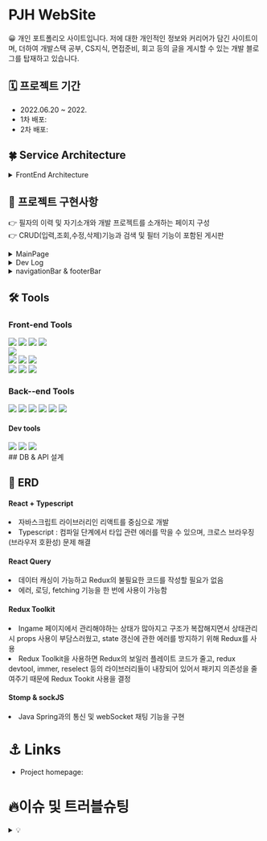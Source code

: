 # PJH WebSite
😀 개인 포트폴리오 사이트입니다. 저에 대한 개인적인 정보와 커리어가 담긴 사이트이며, 더하여 개발스택 공부, CS지식, 면접준비, 회고 등의 글을 게시할 수 있는 개발 블로그를 탑재하고 있습니다.

## 🗓 프로젝트 기간

- 2022.06.20 ~ 2022. 
-  1차 배포: 
-  2차 배포:





## 🍀 Service Architecture



<details>
<summary>FrontEnd Architecture</summary>
![image](https://user-images.githubusercontent.com/81337674/187014975-7e6f01ee-aa64-4b98-a3eb-1986bc194cc8.png)
</details>


## 🔧 프로젝트 구현사항

👉 필자의 이력 및 자기소개와 개발 프로젝트를 소개하는 페이지 구성
</br>
👉 CRUD(입력,조회,수정,삭제)기능과 검색 및 필터 기능이 포함된 게시판 

<details>
<summary>MainPage</summary>

- 메인 프로필 창(profile) 및 세부 신상사항(information)
- 자기소개(aboutMe)
- 기술스택(techStack)
- 프로젝트 소개(project)
- Q&A (question)

</details>
<details>
<summary>Dev Log</summary>


- 글 목록(StudyMainPage)
- 글 상세(StudyDetailPage)
- 글 작성(StudyWritePage)
- 글 수정(StudyUpdatePage)
- 글 삭제(StudyDelete)

</details>
<details>
<summary>navigationBar & footerBar</summary>

- 메뉴바(header)
- 하단바(footer)
</details>


## 🛠 Tools

### Front-end Tools
<p>
  <img src="https://img.shields.io/badge/javascript-F7DF1E?style=for-the-badge&logo=javascript&logoColor=white">
    <img src="https://img.shields.io/badge/Typescript-3178C6?style=for-the-badge&logo=Typescript&logoColor=white"> 
  <img src="https://img.shields.io/badge/html-E34F26?style=for-the-badge&logo=html5&logoColor=white">
  <img src="https://img.shields.io/badge/css-1572B6?style=for-the-badge&logo=css3&logoColor=white">
  <br>
   <img src="https://img.shields.io/badge/1bootstrap-7952B3?style=for-the-badge&logo=bootstrap
   <img src="https://img.shields.io/badge/fontawesome-339AF0?style=for-the-badge&logo=fontawesome&logoColor=white">

  <br>
  <img src="https://img.shields.io/badge/React-61DAFB?style=for-the-badge&logo=React&logoColor=black">
  <img src="https://img.shields.io/badge/redux-764ABC?style=for-the-badge&logo=redux&logoColor=black">
  <img src="https://img.shields.io/badge/React_Router-CA4245?style=for-the-badge&logo=react-router&logoColor=white">
   <br>
  <img src="https://img.shields.io/badge/Amazon AWS-232F3E?style=for-the-badge&logo=Amazon AWS&logoColor=white">
 <img src="https://img.shields.io/badge/Amazon S3-569A31?style=for-the-badge&logo=Amazon S3&logoColor=white">
<img src="https://img.shields.io/badge/CloudFront-D05C4B?style=for-the-badge&logo=Amazon AWS&logoColor=white">

</p>


### Back--end Tools
<p> 
   <img src="https://img.shields.io/badge/django-092E20?style=for-the-badge&logo=django&logoColor=white">
   <img src="https://img.shields.io/badge/MySQL-4479A1?style=for-the-badge&logo=MySQL&logoColor=white">
   <img src="https://img.shields.io/badge/NGINX-009639?style=for-the-badge&logo=NGINX3&logoColor=white">
   <img src="https://img.shields.io/badge/Redis-DC382D?style=for-the-badge&logo=Redis&logoColor=white"> 
   <img src="https://img.shields.io/badge/JSON Web Tokens-000000?style=for-the-badge&logo=JSON Web Tokens&logoColor=white">   
   <img src="https://img.shields.io/badge/Ubuntu-E95420?style=for-the-badge&logo=Ubuntu&logoColor=white">

</p>

#### Dev tools

<p> 
  
  <img src="https://img.shields.io/badge/Visual%20Studio%20Code-0078d7.svg?style=for-the-badge&logo=visual-studio-code&logoColor=white">
  <img src="https://img.shields.io/badge/git-%23F05033.svg?style=for-the-badge&logo=git&logoColor=white">
  <img src="https://img.shields.io/badge/github-%23121011.svg?style=for-the-badge&logo=github&logoColor=white">

<br>
## DB & API 설계

## 💖 ERD

#### React + Typescript

<li>자바스크립트 라이브러리인 리액트를 중심으로 개발</li>
<li>Typescript : 컴파일 단계에서 타입 관련 에러를 막을 수 있으며, 크로스 브라우징(브라우저 호환성) 문제 해결</li>

#### React Query

<li>데이터 캐싱이 가능하고 Redux의 불필요한 코드를 작성할 필요가 없음</li>
<li>에러, 로딩, fetching 기능을 한 번에 사용이 가능함</li>

#### Redux Toolkit

<li>Ingame 페이지에서 관리해야하는 상태가 많아지고 구조가 복잡해지면서 상태관리 시 props 사용이 부담스러웠고, state 갱신에 관한 에러를 방지하기 위해 Redux를 사용
<li>Redux Toolkit을 사용하면 Redux의 보일러 플레이트 코드가 줄고, redux devtool, immer, reselect 등의 라이브러리들이 내장되어 있어서 패키지 의존성을 줄여주기 때문에 Redux Tookit 사용을 결정</li>

#### Stomp & sockJS

<li> Java Spring과의 통신 및 webSocket 채팅 기능을 구현</li>




# ⚓ Links
- Project homepage: 


# 🔥이슈 및 트러블슈팅
  
<details>
<summary>💡 </summary>

- 메인 프로필 창(profile) 및 세부 신상사항(information)
- 자기소개(aboutMe)
- 기술스택(techStack)
- 프로젝트 소개(project)
- Q&A (question)

</details>
